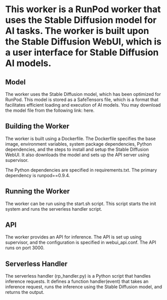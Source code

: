 # This worker is a RunPod worker that uses the Stable Diffusion model for AI tasks. The worker is built upon the Stable Diffusion WebUI, which is a user interface for Stable Diffusion AI models.

## Model
The worker uses the Stable Diffusion model, which has been optimized for RunPod. This model is stored as a SafeTensors file, which is a format that facilitates efficient loading and execution of AI models. You may download the model file from the following link: here.

## Building the Worker
The worker is built using a Dockerfile. The Dockerfile specifies the base image, environment variables, system package dependencies, Python dependencies, and the steps to install and setup the Stable Diffusion WebUI. It also downloads the model and sets up the API server using supervisor.

The Python dependencies are specified in requirements.txt. The primary dependency is runpod==0.9.4.

## Running the Worker
The worker can be run using the start.sh script. This script starts the init system and runs the serverless handler script.

## API
The worker provides an API for inference. The API is set up using supervisor, and the configuration is specified in webui_api.conf. The API runs on port 3000.

## Serverless Handler
The serverless handler (rp_handler.py) is a Python script that handles inference requests. It defines a function handler(event) that takes an inference request, runs the inference using the Stable Diffusion model, and returns the output.